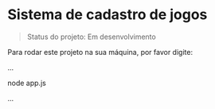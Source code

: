 # Sistema de cadastro de jogos

> Status do projeto: Em desenvolvimento

Para rodar este projeto na sua máquina, por favor digite:

...

node app.js

...
